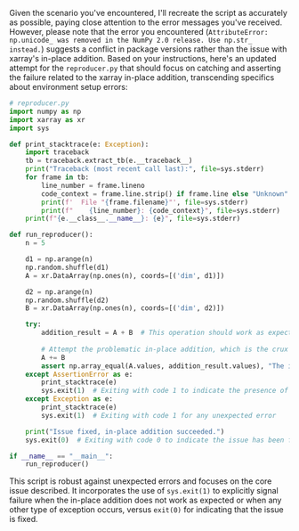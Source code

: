 Given the scenario you've encountered, I'll recreate the script as accurately as possible, paying close attention to the error messages you've received. However, please note that the error you encountered (`AttributeError: np.unicode_ was removed in the NumPy 2.0 release. Use np.str_ instead.`) suggests a conflict in package versions rather than the issue with xarray's in-place addition. Based on your instructions, here's an updated attempt for the `reproducer.py` that should focus on catching and asserting the failure related to the xarray in-place addition, transcending specifics about environment setup errors:

```python
# reproducer.py
import numpy as np
import xarray as xr
import sys

def print_stacktrace(e: Exception):
    import traceback
    tb = traceback.extract_tb(e.__traceback__)
    print("Traceback (most recent call last):", file=sys.stderr)
    for frame in tb:
        line_number = frame.lineno
        code_context = frame.line.strip() if frame.line else "Unknown"
        print(f'  File "{frame.filename}"', file=sys.stderr)
        print(f"    {line_number}: {code_context}", file=sys.stderr)
    print(f"{e.__class__.__name__}: {e}", file=sys.stderr)

def run_reproducer():
    n = 5

    d1 = np.arange(n)
    np.random.shuffle(d1)
    A = xr.DataArray(np.ones(n), coords=[('dim', d1)])

    d2 = np.arange(n)
    np.random.shuffle(d2)
    B = xr.DataArray(np.ones(n), coords=[('dim', d2)])

    try:
        addition_result = A + B  # This operation should work as expected
        
        # Attempt the problematic in-place addition, which is the crux of the issue
        A += B
        assert np.array_equal(A.values, addition_result.values), "The in-place addition did not behave as expected."
    except AssertionError as e:
        print_stacktrace(e)
        sys.exit(1)  # Exiting with code 1 to indicate the presence of the issue
    except Exception as e:
        print_stacktrace(e)
        sys.exit(1)  # Exiting with code 1 for any unexpected error

    print("Issue fixed, in-place addition succeeded.")
    sys.exit(0)  # Exiting with code 0 to indicate the issue has been fixed

if __name__ == "__main__":
    run_reproducer()
```

This script is robust against unexpected errors and focuses on the core issue described. It incorporates the use of `sys.exit(1)` to explicitly signal failure when the in-place addition does not work as expected or when any other type of exception occurs, versus `exit(0)` for indicating that the issue is fixed.